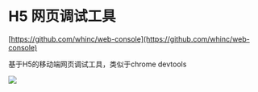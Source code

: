 
# H5 网页调试工具

[https://github.com/whinc/web-console](https://github.com/whinc/web-console)

基于H5的移动端网页调试工具，类似于chrome devtools

![](https://github.com/whinc/web-console/raw/master/docs/snapshot.png)